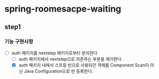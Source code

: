 # spring-roomesacpe-waiting

## step1

### 기능 구현사항

- [ ] auth 패키지를 nextstep 패키지로부터 분리한다
    - [ ] auth 패키지에서 nextstep으로 의존하는 부분을 제거한다.
    - [x] auth 패키지 내에서 스프링 빈으로 사용되던 객체를 Component Scan이 아닌 Java Configuration으로 빈 등록한다.
